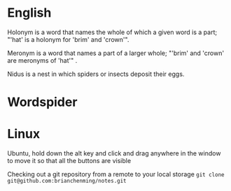 English
====
Holonym is a word that names the whole of which a given word is a part; "'hat'
is a holonym for 'brim' and 'crown'".

Meronym is a word that names a part of a larger whole; "'brim' and 'crown' are
meronyms of 'hat'" .

Nidus is a nest in which spiders or insects deposit their eggs.

Wordspider
====

Linux
====
Ubuntu, hold down the alt key and click and drag anywhere in the window to move
it so that all the buttons are visible

Checking out a git repository from a remote to your local storage
` git clone git@github.com:brianchenming/notes.git `
